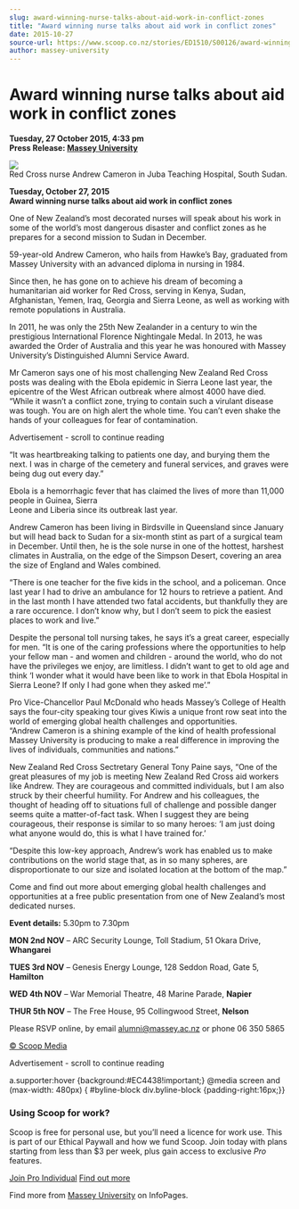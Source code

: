 ```yaml
---
slug: award-winning-nurse-talks-about-aid-work-in-conflict-zones
title: "Award winning nurse talks about aid work in conflict zones"
date: 2015-10-27
source-url: https://www.scoop.co.nz/stories/ED1510/S00126/award-winning-nurse-talks-about-aid-work-in-conflict-zones.htm
author: massey-university
---
```

Award winning nurse talks about aid work in conflict zones
==========================================================

**Tuesday, 27 October 2015, 4:33 pm**  
**Press Release: [Massey University](https://info.scoop.co.nz/Massey_University)**

![](http://img.scoop.co.nz/stories/images/1510/10a27765634bd1d54183.jpeg)  
Red Cross nurse Andrew Cameron in Juba Teaching Hospital, South Sudan.

**Tuesday, October 27, 2015**  
**Award winning nurse talks about aid work in conflict zones**

One of New Zealand’s most decorated nurses will speak about his work in some of the world’s most dangerous disaster and conflict zones as he prepares for a second mission to Sudan in December.

59-year-old Andrew Cameron, who hails from Hawke’s Bay, graduated from Massey University with an advanced diploma in nursing in 1984.

Since then, he has gone on to achieve his dream of becoming a humanitarian aid worker for Red Cross, serving in Kenya, Sudan, Afghanistan, Yemen, Iraq, Georgia and Sierra Leone, as well as working with remote populations in Australia.

In 2011, he was only the 25th New Zealander in a century to win the prestigious International Florence Nightingale Medal. In 2013, he was awarded the Order of Australia and this year he was honoured with Massey University’s Distinguished Alumni Service Award.

Mr Cameron says one of his most challenging New Zealand Red Cross posts was dealing with the Ebola epidemic in Sierra Leone last year, the epicentre of the West African outbreak where almost 4000 have died. “While it wasn’t a conflict zone, trying to contain such a virulant disease was tough. You are on high alert the whole time. You can’t even shake the hands of your colleagues for fear of contamination.

Advertisement - scroll to continue reading





“It was heartbreaking talking to patients one day, and burying them the next. I was in charge of the cemetery and funeral services, and graves were being dug out every day.”

Ebola is a hemorrhagic fever that has claimed the lives of more than 11,000 people in Guinea, Sierra  
Leone and Liberia since its outbreak last year.

Andrew Cameron has been living in Birdsville in Queensland since January but will head back to Sudan for a six-month stint as part of a surgical team in December. Until then, he is the sole nurse in one of the hottest, harshest climates in Australia, on the edge of the Simpson Desert, covering an area the size of England and Wales combined.

“There is one teacher for the five kids in the school, and a policeman. Once last year I had to drive an ambulance for 12 hours to retrieve a patient. And in the last month I have attended two fatal accidents, but thankfully they are a rare occurence. I don’t know why, but I don’t seem to pick the easiest places to work and live.”

Despite the personal toll nursing takes, he says it’s a great career, especially for men. “It is one of the caring professions where the opportunities to help your fellow man - and women and children - around the world, who do not have the privileges we enjoy, are limitless. I didn’t want to get to old age and think ‘I wonder what it would have been like to work in that Ebola Hospital in Sierra Leone? If only I had gone when they asked me’.”

Pro Vice-Chancellor Paul McDonald who heads Massey’s College of Health says the four-city speaking tour gives Kiwis a unique front row seat into the world of emerging global health challenges and opportunities.  
“Andrew Cameron is a shining example of the kind of health professional Massey University is producing to make a real difference in improving the lives of individuals, communities and nations.”

New Zealand Red Cross Sectretary General Tony Paine says, “One of the great pleasures of my job is meeting New Zealand Red Cross aid workers like Andrew. They are courageous and committed individuals, but I am also struck by their cheerful humility. For Andrew and his colleagues, the thought of heading off to situations full of challenge and possible danger seems quite a matter-of-fact task. When I suggest they are being courageous, their response is similar to so many heroes: ‘I am just doing what anyone would do, this is what I have trained for.’

“Despite this low-key approach, Andrew’s work has enabled us to make contributions on the world stage that, as in so many spheres, are disproportionate to our size and isolated location at the bottom of the map.”

Come and find out more about emerging global health challenges and opportunities at a free public presentation from one of New Zealand’s most dedicated nurses.

**Event details:** 5.30pm to 7.30pm

**MON 2nd NOV** – ARC Security Lounge, Toll Stadium, 51 Okara Drive, **Whangarei**

**TUES 3rd NOV** – Genesis Energy Lounge, 128 Seddon Road, Gate 5, **Hamilton**

**WED 4th NOV** – War Memorial Theatre, 48 Marine Parade, **Napier**

**THUR 5th NOV** – The Free House, 95 Collingwood Street, **Nelson**

Please RSVP online, by email alumni@massey.ac.nz or phone 06 350 5865

[© Scoop Media](http://www.scoop.co.nz/about/terms.html)  

Advertisement - scroll to continue reading



a.supporter:hover {background:#EC4438!important;} @media screen and (max-width: 480px) { #byline-block div.byline-block {padding-right:16px;}}

### Using Scoop for work?

Scoop is free for personal use, but you’ll need a licence for work use. This is part of our Ethical Paywall and how we fund Scoop. Join today with plans starting from less than $3 per week, plus gain access to exclusive _Pro_ features.  
  
[Join Pro Individual](https://pro.scoop.co.nz/Individual/?from=ProIn24) [Find out more](https://pro.scoop.co.nz/using-scoop-for-work/?from=ProIn24)

Find more from [Massey University](https://info.scoop.co.nz/Massey_University) on InfoPages.